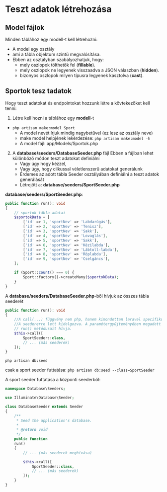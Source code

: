 # Teszt adatok létrehozása

## Model fájlok

Minden táblához egy modell-t kell létrehozni:

-   A model egy osztály
-   ami a tábla objektum szintű megvalósítása.
-   Ebben az osztályban szabályozhatjuk, hogy:
    -   mely oszlopok tölthetők fel (**fillable**).
    -   mely oszlopok ne legyenek visszaadva a JSON válaszban (**hidden**).
    -   bizonyos oszlopok milyen típusra legyenek kasztolva (**cast**).

## Sportok tesz tadatok

Hogy teszt adatokat és endpointokat hozzunk létre a kövtekezőket kell tenni:

1. Létre kell hozni a táblához egy **modell**-t

-   `php artisan make:model Sport`
    -   A model nevét írjuk mindig nagybetűvel (ez lesz az osztály neve)
    -   make model helpjének lekérdezése: `php artisan make:model -h`
    -   A model fájl: app/Models/Sportok.php

2. A **database/seeders/DatabaseSeeder.php** fájl
   Ebben a fájlban lehet különböző módon teszt adatokat definiálni 
   - Vagy úgy hogy kézzel, 
   - Vagy úgy, hogy cilkussal véletlenszerű adatokat generálunk 
   - Érdemes az adott tábla Seeder osztályában definiálni a teszt adatok generálását 
   - Létrejött a: **database/seeders/SportSeeder.php**

**database/seeders/SportSeeder.php**: 
```php
public function run(): void
{
    // sportok tábla adatai
    $sportokData = [
        ['id' => 1, 'sportNev' => 'Labdarúgás'],
        ['id' => 2, 'sportNev' => 'Tenisz'],
        ['id' => 3, 'sportNev' => 'Sakk'],
        ['id' => 4, 'sportNev' => 'Lovaglás'],
        ['id' => 5, 'sportNev' => 'Sakk'],
        ['id' => 6, 'sportNev' => 'Kézilabda'],
        ['id' => 7, 'sportNev' => 'Lábtoll-labda'],
        ['id' => 8, 'sportNev' => 'Röplabda'],
        ['id' => 9, 'sportNev' => 'Cselgáncs'],
    ];

    if (Sport::count() === 0) {
        Sport::factory()->createMany($sportokData);
    }
}
```
A **database/seeders/DatabaseSeeder.php**-ből hívjuk az összes tábla seederét
```php
public function run(): void
{
    //A call(...) függvény nem php, hanem kimondottan laravel specifikus függvény
    //A seedererre lett kidolgozva. A paramétergyűjteményében megadott osztályok
    // run() metódusait hívja.
    $this->call([
        SportSeeder::class,
        // ... (más seederek)
    ]);
}
```

`php artisan db:seed`

csak a sport seeder futtatása:
`php artisan db:seed --class=SportSeeder`

A sport seeder futtatása a központi seederből:

```php
namespace Database\Seeders;

use Illuminate\Database\Seeder;

class DatabaseSeeder extends Seeder
{
    /**
     * Seed the application's database.
     *
     * @return void
     */
    public function  
    run()
    {
        // ... (más seederek meghívása)

        $this->call([
            SportSeeder::class,
            // ... (más seederek)
        ]);
    }
}
```
